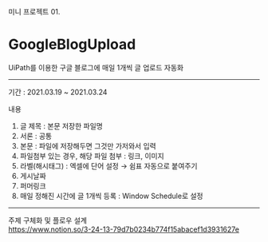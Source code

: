 미니 프로젝트 01.
# GoogleBlogUpload
UiPath를 이용한 구글 블로그에 매일 1개씩 글 업로드 자동화  
  
---
  
기간 : 2021.03.19 ~ 2021.03.24  
  
내용
1. 글 제목 : 본문 저장한 파일명
2. 서론 : 공통
3. 본문 : 파일에 저장해두면 그것만 가저와서 입력
4. 파일첨부 있는 경우, 해당 파일 첨부 : 링크, 이미지
5. 라벨(해시태그) : 엑셀에 단어 설정 → 쉼표 자동으로 붙여주기
6. 게시날짜
7. 퍼머링크
8. 매일 정해진 시간에 글 1개씩 등록 : Window Schedule로 설정

---
  
주제 구체화 및 플로우 설계  
https://www.notion.so/3-24-13-79d7b0234b774f15abacef1d3931627e
